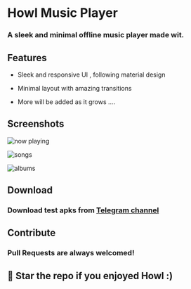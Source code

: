 # Howl Music Player

### A sleek and minimal offline music player made wit. 


## Features 

- Sleek and responsive UI , following material design

- Minimal layout with amazing transitions 

- More will be added as it grows ....


## Screenshots

![now playing](https://telegra.ph/nowplaying-dark-10-03)

![songs](https://telegra.ph/songs-dark-10-03)

![albums](https://telegra.ph/albums-dark-10-03)

  
## Download

### Download test apks from [Telegram channel](https://telegram.me/IamlookerBuilds)


## Contribute 

### Pull Requests are always welcomed! 

## 🌟 Star  the repo if you enjoyed Howl :)
